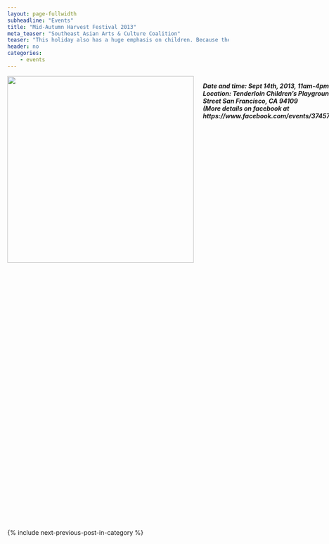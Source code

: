 ```yaml
---
layout: page-fullwidth
subheadline: "Events"
title: "Mid-Autumn Harvest Festival 2013"
meta_teaser: "Southeast Asian Arts & Culture Coalition"
teaser: "This holiday also has a huge emphasis on children. Because the summer’s harvest consisted of long hours of labor in the rice fields, it was thought that the festival helped many parents spend more time with their children and loved ones. In terms of food served at the festival, mooncakes have a cultural significance during this holiday. In ancient folklore, many believe that mooncakes were used to conceal secret messages during wartime. Mooncakes have a distinct flavor, and is made up of mainly egg yolk, lotus seeds, and ground beans."
header: no
categories:
    - events
---
```

<!--more-->
<div class="small-12 columns" style="padding: 0px; border-bottom: none;" markdown="1">

<img width="424" src="{{ site.urlimg }}/seaacc-logo.png">

<p style="font-style: italic; font-weight: bold; font-size: 1.0em">
Date and time: Sept 14th, 2013, 11am-4pm<br />
Location: Tenderloin Children’s Playground. 570 Ellis Street San Francisco, CA 94109<br />
(More details on facebook at https://www.facebook.com/events/374579819336897/)
</p>

Event details: This traditional holiday in Southeast Asia consists of three fundamental definitions:
- Thanksgiving: Give thanks and accept the year’s bountiful harvest.
- Gathering: Friends and family come together, a time of peace
- Praying: Many ask for material or abstract goods such as longevity, healthy family, beauty, a good job, etc.

This holiday also has a huge emphasis on children. Because the summer’s harvest consisted of long hours of labor in the rice fields, it was thought that the festival helped many parents spend more time with their children and loved ones. In terms of food served at the festival, mooncakes have a cultural significance during this holiday. In ancient folklore, many believe that mooncakes were used to conceal secret messages during wartime. Mooncakes have a distinct flavor, and is made up of mainly egg yolk, lotus seeds, and ground beans.

The event will have a wide range of activities and performances from different arts and cultural groups across the San Francisco bay area. There will be many ways for kids and adults to have fun and learn more about various Southeast Asian cultures through media and interactive social activities. People will also be able to try a spectrum of food and drinks from different ethnic backgrounds.

In Southeast Asia, each country celebrates this holiday in their own unique way, and at different times of the year. SEAACC acknowledges that, and chooses to celebrate it all in one day as a symbol of the unification between Southeast Asian cultures.

The 3rd Annual Mid-Autumn Harvest Festival is supported by the SOMArts Cultural Center’s Technical Services Program, which provides subsidized rental rates for wheelchair-accessible lifts, staging, catwalks, bleachers, P.A. systems and consultation for San Francisco’s many street fairs, festivals and community events. SOMArts receives support from the San Francisco Arts Commission’s Community Arts and Education Program with funding from Grants for the Arts/The Hotel Tax Fund.

The mission of SOMArts is to promote and nurture art on the community level and foster an appreciation of and respect for all cultures. To find out about SOMArts classes, events and exhibitions, please visit www.somarts.org.

<img width="100%" src="http://74.220.215.61/~seaaccsf/galleries/images/2013/MAHF_poster_web.jpg">

</div>

{% include next-previous-post-in-category %}
